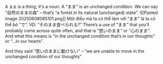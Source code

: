 A `まま` is a thing; it's a noun. A “まま” is an unchanged condition.
We can say “自然のままの森” – that’s “a forest in its natural (unchanged) state”.
![[Pasted image 20250608085101.png]]
Một điều mà ta có thể làm với “まま” là ta có thể bỏ “で”. VD: “そのまま食べられる?”
There’s a use of “まま” that you’ll probably come across quite often, and that is “思いのまま” or “心のまま”. And what this means is “in the unchanged condition that’s in our thoughts” or “...in our hearts”.

And they said “思いのままに動けない” – “we are unable to move in the unchanged condition of our thoughts”
